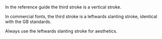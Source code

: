 In the reference guide the third stroke is a vertical stroke.

In commercial fonts, the third stroke is a leftwards slanting stroke, identical with the GB standards.

Always use the leftwards slanting stroke for aesthetics.
